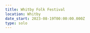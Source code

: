 ```yaml
---
title: Whitby Folk Festival
location: Whitby
date_start: 2023-08-19T00:00:00.000Z
type: solo
---
```



